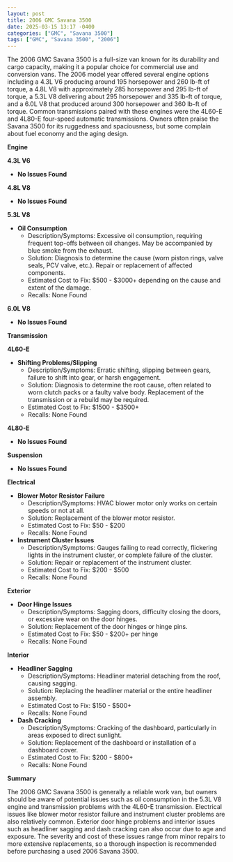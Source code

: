 ```yaml
---
layout: post
title: 2006 GMC Savana 3500
date: 2025-03-15 13:17 -0400
categories: ["GMC", "Savana 3500"]
tags: ["GMC", "Savana 3500", "2006"]
---
```

The 2006 GMC Savana 3500 is a full-size van known for its durability and cargo capacity, making it a popular choice for commercial use and conversion vans. The 2006 model year offered several engine options including a 4.3L V6 producing around 195 horsepower and 260 lb-ft of torque, a 4.8L V8 with approximately 285 horsepower and 295 lb-ft of torque, a 5.3L V8 delivering about 295 horsepower and 335 lb-ft of torque, and a 6.0L V8 that produced around 300 horsepower and 360 lb-ft of torque. Common transmissions paired with these engines were the 4L60-E and 4L80-E four-speed automatic transmissions. Owners often praise the Savana 3500 for its ruggedness and spaciousness, but some complain about fuel economy and the aging design.

**Engine**

**4.3L V6**
* **No Issues Found**

**4.8L V8**
* **No Issues Found**

**5.3L V8**
* **Oil Consumption**
    * Description/Symptoms: Excessive oil consumption, requiring frequent top-offs between oil changes. May be accompanied by blue smoke from the exhaust.
    * Solution: Diagnosis to determine the cause (worn piston rings, valve seals, PCV valve, etc.). Repair or replacement of affected components.
    * Estimated Cost to Fix: $500 - $3000+ depending on the cause and extent of the damage.
    * Recalls: None Found

**6.0L V8**
* **No Issues Found**

**Transmission**

**4L60-E**
* **Shifting Problems/Slipping**
    * Description/Symptoms: Erratic shifting, slipping between gears, failure to shift into gear, or harsh engagement.
    * Solution: Diagnosis to determine the root cause, often related to worn clutch packs or a faulty valve body. Replacement of the transmission or a rebuild may be required.
    * Estimated Cost to Fix: $1500 - $3500+
    * Recalls: None Found

**4L80-E**
* **No Issues Found**

**Suspension**
* **No Issues Found**

**Electrical**
* **Blower Motor Resistor Failure**
    * Description/Symptoms: HVAC blower motor only works on certain speeds or not at all.
    * Solution: Replacement of the blower motor resistor.
    * Estimated Cost to Fix: $50 - $200
    * Recalls: None Found
* **Instrument Cluster Issues**
    * Description/Symptoms: Gauges failing to read correctly, flickering lights in the instrument cluster, or complete failure of the cluster.
    * Solution: Repair or replacement of the instrument cluster.
    * Estimated Cost to Fix: $200 - $500
    * Recalls: None Found

**Exterior**
* **Door Hinge Issues**
    * Description/Symptoms: Sagging doors, difficulty closing the doors, or excessive wear on the door hinges.
    * Solution: Replacement of the door hinges or hinge pins.
    * Estimated Cost to Fix: $50 - $200+ per hinge
    * Recalls: None Found

**Interior**
* **Headliner Sagging**
    * Description/Symptoms: Headliner material detaching from the roof, causing sagging.
    * Solution: Replacing the headliner material or the entire headliner assembly.
    * Estimated Cost to Fix: $150 - $500+
    * Recalls: None Found
* **Dash Cracking**
    * Description/Symptoms: Cracking of the dashboard, particularly in areas exposed to direct sunlight.
    * Solution: Replacement of the dashboard or installation of a dashboard cover.
    * Estimated Cost to Fix: $200 - $800+
    * Recalls: None Found

**Summary**

The 2006 GMC Savana 3500 is generally a reliable work van, but owners should be aware of potential issues such as oil consumption in the 5.3L V8 engine and transmission problems with the 4L60-E transmission. Electrical issues like blower motor resistor failure and instrument cluster problems are also relatively common. Exterior door hinge problems and interior issues such as headliner sagging and dash cracking can also occur due to age and exposure. The severity and cost of these issues range from minor repairs to more extensive replacements, so a thorough inspection is recommended before purchasing a used 2006 Savana 3500.

